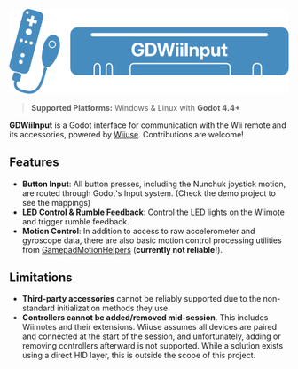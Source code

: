 <p align="center">
  <img src="./resources/GDWiiInputBanner.png" />
</p>

> **Supported Platforms:** Windows & Linux with **Godot 4.4+**
 
**GDWiiInput** is a Godot interface for communication with the Wii remote and its accessories, powered by [Wiiuse](https://github.com/wiiuse/wiiuse). Contributions are welcome!

## Features

- **Button Input**: All button presses, including the Nunchuk joystick motion, are routed through Godot's Input system. (Check the demo project to see the mappings)
- **LED Control & Rumble Feedback**: Control the LED lights on the Wiimote and trigger rumble feedback.
- **Motion Control**: In addition to access to raw accelerometer and gyroscope data, there are also basic motion control processing utilities from [GamepadMotionHelpers](https://github.com/JibbSmart/GamepadMotionHelpers) (**currently not reliable!**).

## Limitations

- **Third-party accessories** cannot be reliably supported due to the non-standard initialization methods they use.
- **Controllers cannot be added/removed mid-session**. This includes Wiimotes and their extensions. Wiiuse assumes all devices are paired and connected at the start of the session, and unfortunately, adding or removing controllers afterward is not supported. While a solution exists using a direct HID layer, this is outside the scope of this project.